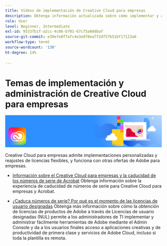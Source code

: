 ```yaml
---
title: Vídeos de implementación de Creative Cloud para empresas
description: Obtenga información actualizada sobre cómo implementar y administrar aplicaciones de Creative Cloud para empresas
role: User
level: Beginner, Intermediate
exl-id: 9533fb1f-a2cc-4c06-b701-67c75a60dbaf
source-git-commit: e39efe0f7afc4e3e970ea7f2df57b51bf17123a6
workflow-type: tm+mt
source-wordcount: '130'
ht-degree: 14%

---
```


# Temas de implementación y administración de Creative Cloud para empresas

![Imagen de héroe de Creative Cloud](../assets/CCEbanner.png)

Creative Cloud para empresas admite implementaciones personalizadas y reajustes de licencias flexibles, y funciona con otras ofertas de Adobe para empresas.

* [Información sobre el Creative Cloud para empresas y la caducidad de los números de serie de Acrobat](cceserial.md)
Obtenga información sobre la experiencia de caducidad de números de serie para Creative Cloud para empresas y Acrobat.

* [¿Caduca números de serie? Por qué es el momento de las licencias de usuario designadas](nameduserlicensing.md)
Obtenga más información sobre cómo la obtención de licencias de productos de Adobe a través de Licencias de usuario designadas (NUL) permite a los administradores de TI implementar y administrar fácilmente herramientas de Adobe mediante el Admin Console y da a los usuarios finales acceso a aplicaciones creativas y de productividad de primera clase y servicios de Adobe Cloud, incluso si toda la plantilla es remota.

